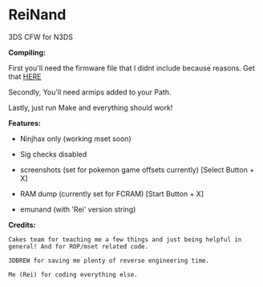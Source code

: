 # ReiNand
3DS CFW for N3DS


**Compiling:**

First you'll need the firmware file that I didnt include because reasons. Get that [HERE](https://www.dropbox.com/s/782eyz22lkmh434/firmware.bin?dl=0)

Secondly, You'll need armips added to your Path.

Lastly, just run Make and everything should work!


**Features:**

 - Ninjhax only (working mset soon)

 - Sig checks disabled

 - screenshots (set for pokemon game  offsets currently) [Select Button + X]

 - RAM dump (currently set for FCRAM) [Start Button + X]

 - emunand (with 'Rei' version string)
 
 
 **Credits:**
 
    Cakes team for teaching me a few things and just being helpful in general! And for ROP/mset related code.
    
    3DBREW for saving me plenty of reverse engineering time.
    
    Me (Rei) for coding everything else.